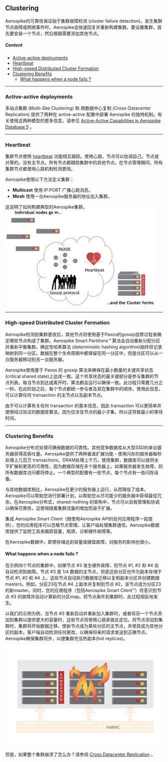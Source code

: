 ## Clustering

Aerospike的可靠性保证始于集群故障检测 (cluster failure detection)。发生集群节点故障或网络事件时，Aerospike会快速回复并重新构建集群。要设置集群，首先要安装一个节点，然后根据需要添加其他节点。

##### Content
- [Active-active deployments](#active-active-deployments)
- [Heartbeat](#heartbeat)
- [High-speed Distributed Cluster Formation](#high-speed-distributed-cluster-formation)
- [Clustering Benefits](#clustering-benefits)
   - [What happens when a node fails ?](#what-happens-when-a-node-fails)
    
---

### <span id="active-active-deployments"> Active-active deployments </span>

多站点集群 (Multi-Site Clustering) 和 跨数据中心复制 (Cross-Datacenter Replication) 提供了两种在 active-active 配置中部署 Aerospike 的独特机制。有关使用这两种模型的更多信息，请参见 [Active-Active Capabilities in Aerospike Database 5](https://www.aerospike.com/blog/active-active-deployments/) 。

---

### <span id="heartbeat"> Heartbeat </span>

集群节点使用 [heartbeat](https://docs.aerospike.com/docs/operations/configure/network/heartbeat) 功能相互跟踪。使用心跳，节点可以协调自己。节点是对等的。没有主节点。所有节点都跟踪集群中的其他节点。在节点管理期间，所有集群节点都使用心跳机制检测更改。

Aerospike使用以下方法定义集群：
- **Multicast** 使用 IP:PORT 广播心跳消息。
- **Mesh** 使用一台Aerospike服务器的地址加入集群。

这说明了如何构建典型的Aerospike集群。
![Clustering: Paxos-based Gossip and Heartbeat](.Clustering_images/paxos-based-gossip-and-heartbeat.png)

---

### <span id="high-speed-distributed-cluster-formation"> High-speed Distributed Cluster Formation </span>

Aerospike检测到集群更改后，其他节点将使用基于Paxos的gossip投票过程来确定哪些节点构成了集群。Aerospike Smart Partitions™ 算法会自动重新分配分区并重新平衡集群。确定性哈希算法 (deterministic hashing algorithm)始终将记录映射到同一分区。数据在整个生命周期中都保留在同一分区中，但是分区可以从一台服务器移动到另一台服务器。

Aerospike使用基于 Paxos 的 gossip 算法来确保在最小数量的关键共享状态(critical shared state)上达成一致。这个共享状态的最关键部分是参与集群的节点列表。每当节点到达或离开时，算法都会运行以确保一致。此过程只需要几分之一秒。在此阶段之后，每个节点都统一参与者及其在集群中的顺序。使用此信息，可以计算任何 transaction 的主节点以及副本节点。

由于可以计算有关任何 transaction 的基本信息，因此 transaction 可以更简单并使用经过验证的数据库算法。因为仅涉及节点的最小子集，所以这导致最小的等待时间。

---

### <span id="clustering-benefits"> Clustering Benefits </span>

Aerospike分布式处理可确保数据的可靠性。其他竞争数据库从大型SSD的单台服务器获得高吞吐量。Aerospike提供了两种垂直扩展功能 - 使用闪存的服务器每秒处理上几百万 transactions，DRAM处理上千万。使用集群，数据库可以提供水平扩展和更高的可用性，因为数据存储在多个服务器上。如果服务器发生故障，则所有数据库访问都将停止。一个典型的配置有一些节点，每个节点有一些闪存设备。

与其他数据库相比，Aerospike在更少的服务器上运行，从而降低了成本。Aerospike可以帮助您进行部署计划，以帮助您从尽可能少的服务器中获得最佳冗余。在Aerospike分布式，shared-nothing 的架构中，节点可以自我管理和协调以确保可靠性，这使得随着集群流量的增加而易于扩展。

集成 Aerospike Smart Client（随使用Aerospike API的任何应用程序一起提供），您的应用程序可以忽略节点管理，让客户端处理集群通信。Aerospike数据库提供了监控工具来跟踪容量，瓶颈，诊断硬件故障等。

在Aerospike数据中，即使存储达到容量或硬盘故障，对服务的影响也很小。

#### <span id="what-happens-when-a-node-fails"> What happens when a node fails ? </span>

在示例四个节点的集群中，如果节点 #3 发生硬件故障，则节点 #1, #2 和 #4 会自动检测到故障。节点 #3 是 1/4 数据的主节点，但是这些分区也作为副本存储于节点 #1, #2 和 #4 上。这些节点自动执行数据库迁移以复制副本分区并创建数据masters。例如，分区23在节点 #4 上副本并复制到节点 #2，该节点成为分区23的新master。同时，您的应用程序（包括Aerospike Smart Client™）将意识到节点 #3 的故障并自动计算新的分区map。将节点条件到集群时，此过程相反地发生。

以我们的示例为例，当节点 #3 重新启动并重新加入集群时，或者将另一个节点添加到集群以提供更大的容量时，这些节点将使用心跳来彼此定位。将节点添加到集群时，集群将开始数据迁移，使新节点成为某些分区的主节点，并使其成为其他分区的副本。客户端自动检测任何更改，以确保将来的请求发送到正确节点。Aerospike确保集群同步，以便集群充当热副本(hot replicas)。

![One node goes down, data replicas ensure no break in service](.Clustering_images/one-node-goes-down.png)

但是，如果整个集群崩溃了怎么办？请参阅 [Cross Datacenter Replication](https://docs.aerospike.com/docs/architecture/xdr.html) 。